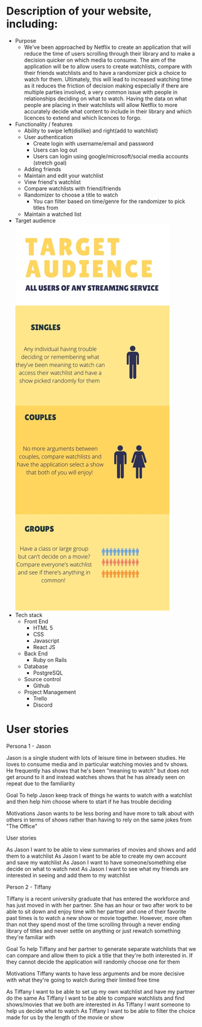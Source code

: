 # Description of your website, including:
- Purpose
    - We've been approached by Netflix to create an application that will reduce the time of users scrolling through their library and to make a decision quicker on which media to consume. The aim of the application will be to allow users to create watchlists, compare with their friends watchlists and to have a randomizer pick a choice to watch for them. Ultimately, this will lead to increased watching time as it reduces the friction of decision making especially if there are multiple parties involved, a very common issue with people in relationships deciding on what to watch. Having the data on what people are placing in their watchlists will allow Netflix to more accurately decide what content to include in their library and which licences to extend and which licences to forgo. 
- Functionality / features
    - Ability to swipe left(dislike) and right(add to watchlist)
    - User authentication
        - Create login with username/email and password
        - Users can log out
        - Users can login using google/microsoft/social media accounts (stretch goal)
    - Adding friends
    - Maintain and edit your watchlist
    - View friend's watchlist
    - Compare watchlists with friend/friends
    - Randomizer to choose a title to watch
        - You can filter based on time/genre for the randomizer to pick titles from
    - Maintain a watched list  
- Target audience
        ![target audience infographic](./Images/TAinfo.jpg)
- Tech stack
    - Front End
        - HTML 5
        - CSS
        - Javascript
        - React JS
    - Back End
        - Ruby on Rails
    - Database
        - PostgreSQL
    - Source control
        - Github
    - Project Management
        - Trello
        - Discord

# User stories

Persona 1 - Jason

Jason is a single student with lots of leisure time in between studies. He loves to consume media and in particular watching movies and tv shows. He frequently has shows that he's been "meaning to watch" but does not get around to it and instead watches shows that he has already seen on repeat due to the familiarity

Goal 
To help Jason keep track of things he wants to watch with a watchlist and then help him choose where to start if he has trouble deciding

Motivations
Jason wants to be less boring and have more to talk about with others in terms of shows rather than having to rely on the same jokes from "The Office"

User stories

As Jason I want to be able to view summaries of movies and shows and add them to a watchlist
As Jason I want to be able to create my own account and save my watchlist
As Jason I want to have someone/something else decide on what to watch next 
As Jason I want to see what my friends are interested in seeing and add them to my watchlist

Person 2 - Tiffany

Tiffany is a recent university graduate that has entered the workforce and has just moved in with her partner. She has an hour or two after work to be able to sit down and enjoy time with her partner and one of their favorite past times is to watch a new show or movie together. However, more often than not they spend most of the time scrolling through a never ending library of titles and never settle on anything or just rewatch something they're familiar with

Goal
To help Tiffany and her partner to generate separate watchlists that we can compare and allow them to pick a title that they're both interested in. If they cannot decide the application will randomly choose one for them

Motivations
Tiffany wants to have less arguments and be more decisive with what they're going to watch during their limited free time

As Tiffany I want to be able to set up my own watchlist and have my partner do the same
As Tiffany I want to be able to compare watchlists and find shows/movies that we both are interested in
As Tiffany I want someone to help us decide what to watch
As Tiffany I want to be able to filter the choice made for us by the length of the movie or show



